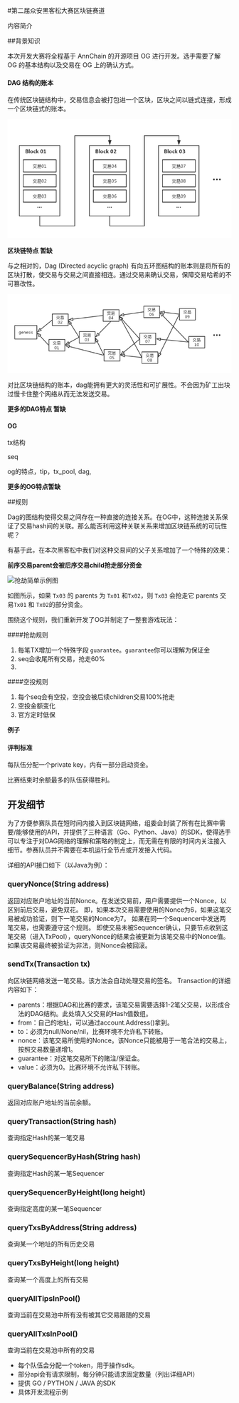 #第二届众安黑客松大赛区块链赛道

内容简介

##背景知识

本次开发大赛将全程基于 AnnChain 的开源项目 OG 进行开发。选手需要了解 OG 的基本结构以及交易在 OG 上的确认方式。

#### DAG 结构的账本

在传统区块链结构中，交易信息会被打包进一个区块，区块之间以链式连接，形成一个区块链式的账本。

![区块链式结构](./区块链式结构.png)

**区块链特点 暂缺**

与之相对的，Dag (Directed acyclic graph) 有向五环图结构的账本则是将所有的区块打散，使交易与交易之间直接相连。通过交易来确认交易，保障交易哈希的不可篡改性。

![dag结构](./dag结构.png)

对比区块链结构的账本，dag能拥有更大的灵活性和可扩展性。不会因为矿工出块过慢卡住整个网络从而无法发送交易。

**更多的DAG特点 暂缺**

#### OG

tx结构

seq

og的特点，tip，tx_pool, dag, 

**更多的OG特点暂缺**

##规则

Dag的图结构使得交易之间存在一种直接的连接关系。在OG中，这种连接关系保证了交易hash间的关联。那么能否利用这种关联关系来增加区块链系统的可玩性呢？

有基于此，在本次黑客松中我们对这种交易间的父子关系增加了一个特殊的效果：

**前序交易parent会被后序交易child抢走部分资金**

![抢劫简单示例图](/Users/heeeeng/资料/众安/2019黑客松/决赛/文档/抢劫简单示例图.png)

如图所示，如果 `Tx03` 的 parents 为 `Tx01` 和`Tx02`，则 `Tx03` 会抢走它 parents 交易`Tx01` 和 `Tx02`的部分资金。

围绕这个规则，我们重新开发了OG并制定了一整套游戏玩法：

####抢劫规则

1. 每笔TX增加一个特殊字段 `guarantee`。`guarantee`你可以理解为保证金
2. seq会收尾所有交易，抢走60%
3. 

####空投规则

1. 每个seq会有空投，空投会被后续children交易100%抢走
2. 空投金额变化
3. 官方定时低保



**例子**



#### 评判标准

每队伍分配一个private key，内有一部分启动资金。

比赛结束时余额最多的队伍获得胜利。


## 开发细节
为了方便参赛队员在短时间内接入到区块链网络，组委会封装了所有在比赛中需要/能够使用的API，并提供了三种语言（Go、Python、Java）的SDK，使得选手可以专注于对DAG网络的理解和策略的制定上，而无需在有限的时间内关注接入细节。参赛队员并不需要在本机运行全节点或开发接入代码。

详细的API接口如下（以Java为例）：
### queryNonce(String address)
返回对应账户地址的当前Nonce。在发送交易前，用户需要提供一个Nonce，以区别前后交易，避免双花。
即，如果本次交易需要使用的Nonce为6，如果这笔交易被成功验证，则下一笔交易的Nonce为7。
如果在同一个Sequencer中发送两笔交易，也需要遵守这个规则。
即使交易未被Sequencer确认，只要节点收到这笔交易（进入TxPool），queryNonce的结果会被更新为该笔交易中的Nonce值。
如果该交易最终被验证为非法，则Nonce会被回滚。

### sendTx(Transaction tx)
向区块链网络发送一笔交易。该方法会自动处理交易的签名。
Transaction的详细内容如下：
- parents：根据DAG和比赛的要求，该笔交易需要选择1-2笔父交易，以形成合法的DAG结构。此处填入父交易的Hash值数组。
- from：自己的地址，可以通过account.Address()拿到。
- to：必须为null/None/nil，比赛环境不允许私下转账。
- nonce：该笔交易所使用的Nonce。该Nonce只能被用于一笔合法的交易上，按照交易数量递增1。
- guarantee：对这笔交易所下的赌注/保证金。
- value：必须为0。比赛环境不允许私下转账。

### queryBalance(String address)
返回对应账户地址的当前余额。

### queryTransaction(String hash)
查询指定Hash的某一笔交易

### querySequencerByHash(String hash)
查询指定Hash的某一笔Sequencer

### querySequencerByHeight(long height)
查询指定高度的某一笔Sequencer

### queryTxsByAddress(String address)
查询某一个地址的所有历史交易

### queryTxsByHeight(long height)
查询某一个高度上的所有交易

### queryAllTipsInPool()
查询当前在交易池中所有没有被其它交易跟随的交易

### queryAllTxsInPool()
查询当前在交易池中所有的交易


- 每个队伍会分配一个token，用于操作sdk。
- 部分api会有请求限制，每分钟只能请求固定数量（列出详细API）
- 提供 GO / PYTHON / JAVA 的SDK
- 具体开发流程示例
